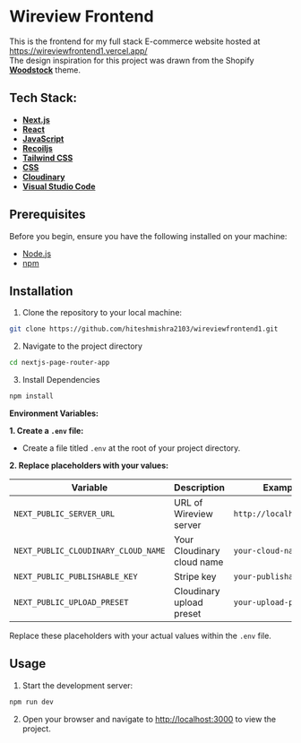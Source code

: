 
# Wireview Frontend

This is the frontend for my full stack E-commerce website hosted at https://wireviewfrontend1.vercel.app/  
The design inspiration for this project was drawn from the Shopify **[Woodstock](https://themes.shopify.com/themes/woodstock/styles/light)** theme.




## Tech Stack:

* **[Next.js](https://nextjs.org/)**
* **[React](https://reactjs.org/)**
* **[JavaScript](https://developer.mozilla.org/en-US/docs/Web/JavaScript)**
* **[Recoiljs](https://recoiljs.org/)**
* **[Tailwind CSS](https://tailwindcss.com/)**
* **[CSS](https://developer.mozilla.org/en-US/docs/Web/CSS)**
* **[Cloudinary](https://cloudinary.com/)**
* **[Visual Studio Code](https://code.visualstudio.com/download)**





## Prerequisites

Before you begin, ensure you have the following installed on your machine:

- [Node.js](https://nodejs.org/)
- [npm](https://www.npmjs.com/)

## Installation

1. Clone the repository to your local machine:

```bash
git clone https://github.com/hiteshmishra2103/wireviewfrontend1.git 
```


2. Navigate to the project directory
```bash 
cd nextjs-page-router-app
```

3. Install Dependencies
```bash
npm install
```     

**Environment Variables:**

**1. Create a `.env` file:**

- Create a file titled `.env` at the root of your project directory.


**2. Replace placeholders with your values:**


| Variable           | Description                         | Example                         |
|--------------------|------------------------------------|--------------------------------|
| `NEXT_PUBLIC_SERVER_URL` | URL of Wireview server        | `http://localhost:3000` |
| `NEXT_PUBLIC_CLOUDINARY_CLOUD_NAME` | Your Cloudinary cloud name    | `your-cloud-name`             |
| `NEXT_PUBLIC_PUBLISHABLE_KEY` | Stripe key          | `your-publishable-key`        |
| `NEXT_PUBLIC_UPLOAD_PRESET` | Cloudinary upload preset      | `your-upload-preset`          |

Replace these placeholders with your actual values within the `.env` file.

## Usage


1. Start the development server:

```bash
npm run dev
```
2. Open your browser and navigate to [http://localhost:3000](http://localhost:3000) to view the project.
